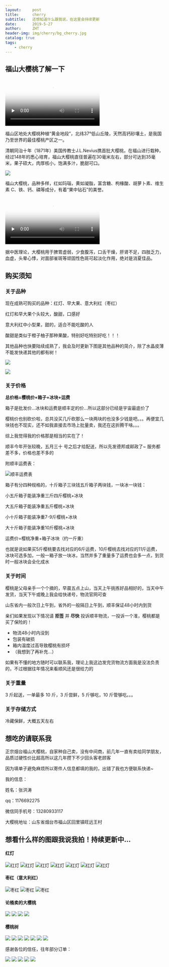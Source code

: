 ```yaml
---
layout:     post
title:      cherry
subtitle:   还想知道什么跟我说，在这里会持续更新
date:       2019-5-27
author:     ZHT
header-img: img/cherry/bg_cherry.jpg
catalog: true
tags:
    - cherry
---
```


## 福山大樱桃了解一下

<video id="video" controls="" preload="none" poster="https://s2.ax1x.com/2019/05/27/VZoN9S.png">
<source id="mp4" src="http://ugc-vliveochy.tc.qq.com/vhot2.qqvideo.tc.qq.com/AnSxSM2TPckK_VPwswShn4oRHPeMxC03hwiKtir0BSjU/uwMROfz2r5zCIaQXGdGnC2dfDmavB6NbsWKJAiRTQBPbT70a/e0301ajih22.mp4?vkey=1588FFCDF90E364C0EEC9076303F7088BB6952FD67D48356E0985D80EF6C3D7EE1E9E99B310C1AB9D591CD28C6E1F214A0D9E86456AAFEF74F03D325CE08777D3385E1B42593D69765B075D803CE7420865A9DB061C42361C7E20239FBD59D11ADEAF640C88E5BF3F0A4FF07223D025E&ocid=284955308" type="video/mp4">
</video>

福山区地处大樱桃种植“黄金地段”，北纬37°低山丘陵，天然高钙砂壤土，是我国乃至世界的最佳樱桃产区之一。

清朝同治十年（1871年）美国传教士J.L.Nevius携首批大樱桃，在福山进行栽种，经过148年的悉心培育，福山大樱桃直径普遍在30毫米左右，部分可达到35毫米，果子硕大，肉厚核小，饱满多汁，脆甜可口。

![](https://s2.ax1x.com/2019/05/27/VZoq3D.jpg)

福山大樱桃，品种多样，红如玛瑙，黄如凝脂，富含糖、枸椽酸、胡萝卜素、维生素 C、铁、钙、磷等成分，有着“果中钻石”的美誉。

<video id="video" controls="" preload="none" poster="https://s2.ax1x.com/2019/05/27/VZoYh8.jpg">
<source id="mp4" src="http://125.39.45.210/vhot2.qqvideo.tc.qq.com/Ag0-exAS6sHkC8KuMsmr1da2L9HhNmoWkAZ1uDnveKpo/m03070yur95.m701.mp4?sha=33DE8C23110AE777BE06694B0DDFA024AD1196AF&vkey=5093E7505D63CA31B798D87C70E54B8BD3CAE31DE6AA257B18201CA50DEBDF8E0AF35121217E806EB44C30425F9CCACF66FFF90378056AF4B08090E807BF501E6085D5EAB4B890D1B696E5B1A9A8C57AC554E6F141AE89536FF2066903BA99D2057F67D7AD1977319099008E81CD3D4E&ocid=657658796&ocid=546182572&ocid=3855695370" type="video/mp4">
</video>

据中医理论，大樱桃用于脾胃虚弱，少食腹泻，口舌干燥，肝肾不足，四肢乏力，血虚，头晕心悸，对面部雀斑等顽固性色斑可起淡化作用，绝对是消夏佳品。



## 购买须知

### 关于品种

现在成熟可购买的品种：红灯、早大果、意大利红（枣红）

红灯和早大果个头较大，酸甜，口感好

意大利红中小型果，甜的，适合不能吃酸的人

酸甜是类似于橙子柚子那种果酸，特别好吃特别好吃！！！

其他品种也快要陆续成熟了，我会及时更新下图是其他品种的简介，除了水晶皮薄不能发快递其他的都有树！

![](https://s2.ax1x.com/2019/05/27/VZo4BR.jpg)

![](https://s2.ax1x.com/2019/05/27/VZooAx.jpg)


### 关于价格

**总价格=樱桃价+箱子+冰块+运费**

箱子是批发价...冰块和运费是顺丰定的价...所以这部分已经是宇宙最底价了

樱桃价也别砍价啦，总共没买几斤砍那么一块两块的也没多少钱是吧。。。再便宜几块钱也不现实，还不如我直接去市场上批量卖，我还在这折腾干啥。。。

综上我觉得我的价格那是相当的实在了！

顺丰今年开张较晚，五月三十 号之后才给配送，所以先发德邦或邮政了~
服务都差不多，价格也差不多的

附顺丰运费表：

![顺丰运费表](https://s2.ax1x.com/2019/05/27/VZo74K.jpg)

箱子有分四种规格的，十斤箱子三块钱五斤箱子两块钱，一块冰一块钱：

小五斤箱子能装净重三斤四斤樱桃+冰块

大五斤箱子能装净重五斤樱桃+冰块

小十斤箱子能装净重7-9斤樱桃+冰块

大十斤箱子能装净重10斤樱桃+冰块

运费价=樱桃净重+箱子冰块（约一斤重）

也就是说如果买5斤樱桃要去找对应的6斤运费，10斤樱桃去找对应的11斤运费，冰块可选多加，一般一箱子放一块冰，当然并多了重量多了运费也会多一点，到货时一般冰块会全化成水

### 关于时间
樱桃是父母亲手一个个摘的，早晨五点上山，当天上午挑拣好品相好的，当天中午发货，当天下午或晚上我会给快递号，物流官网可查

山东省内一般次日上午到，省外的一般隔日上午到，顺丰保证48小时内到货

亲们如果发现以下情况请 **拒签** 并 **尽快** 投诉顺丰物流，一投诉一个准，樱桃都是买了保险的！

- 物流48小时内没到
- 包装有破损
- 箱内温度过高导致樱桃有损坏
- （我想到了再补充...）

如果有不懂的地方随时可以联系我，理论上我这边发完货物流方面我是没法负责的，不过根据往年情况来看顺风还是很给力的

### 关于重量
3 斤起送，一单最多 10 斤，3 斤尝鲜，5 斤够吃，10 斤管够吃。。。

### 关于存储方式
冷藏保鲜，大概五天左右

## 想吃的请联系我

正宗烟台福山大樱桃，自家种自己卖，没有中间商，前几年一直有卖给同学朋友，品质过硬性价比超高所以这几年攒下不少回头客老顾客

因为填单子避免麻烦所以寄件人信息都填的我的，出错了我也方便联系快递~

我的信息：

姓名：张洪涛

qq：1176692275

微信同手机号：13280933117

大樱桃地址：山东省烟台市福山区回里镇旺远王村

## 想看什么样的图跟我说我拍！持续更新中...

#### 红灯
![红灯](https://ytzht.github.io/img/cherry/hongdeng1.jpg)
![红灯](https://s2.ax1x.com/2019/05/27/VZoWjJ.jpg)
![红灯](https://s2.ax1x.com/2019/05/27/VZohu9.jpg)
![红灯](https://s2.ax1x.com/2019/05/27/VZo5H1.jpg)
![红灯](https://ytzht.github.io/img/cherry/hongdeng5.jpg)
![红灯](https://s2.ax1x.com/2019/05/27/VZoRc4.jpg)
![红灯](https://s2.ax1x.com/2019/05/27/VZoU1g.jpg)

#### 枣红（意大利红）

![枣红](https://s2.ax1x.com/2019/05/27/VZHnpT.jpg)
![枣红](https://s2.ax1x.com/2019/05/27/VZHA7n.jpg)
![枣红](https://s2.ax1x.com/2019/05/27/VZHehV.jpg)

#### 论桶卖的大樱桃

![](https://s2.ax1x.com/2019/05/27/VZosA0.jpg)
![](https://s2.ax1x.com/2019/05/27/VZoBBn.jpg)
![](https://s2.ax1x.com/2019/05/27/VZodXj.jpg)
![](https://s2.ax1x.com/2019/05/27/VZoacQ.jpg)

#### 樱桃树

![](https://s2.ax1x.com/2019/05/27/VZoOjH.jpg)
![](https://s2.ax1x.com/2019/05/27/VZoxHI.jpg)
![](https://s2.ax1x.com/2019/05/27/VZojud.jpg)
![](https://s2.ax1x.com/2019/05/27/VZTpUP.jpg)
![](https://s2.ax1x.com/2019/05/27/VZovDA.jpg)
![](https://s2.ax1x.com/2019/05/27/VZTSEt.jpg)
![](https://s2.ax1x.com/2019/05/27/VZo23F.jpg)

感谢各位的信任，往年部分订单：

![](https://s2.ax1x.com/2019/05/27/VZog9U.jpg)
![](https://s2.ax1x.com/2019/05/27/VZo6hT.jpg)
![](https://s2.ax1x.com/2019/05/27/VZoyNV.jpg)
![](https://s2.ax1x.com/2019/05/27/VZoD7q.jpg)
![](https://s2.ax1x.com/2019/05/27/VZo0ns.jpg)
